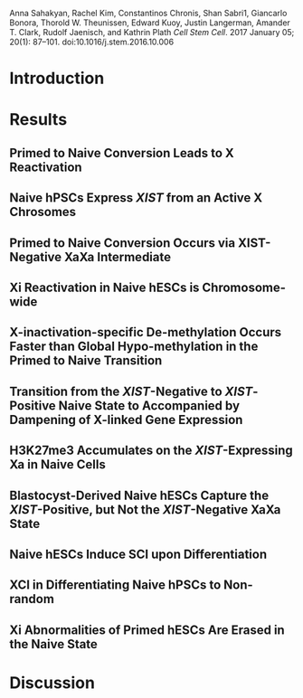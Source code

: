 Anna Sahakyan, Rachel Kim, Constantinos Chronis, Shan Sabri1, Giancarlo
Bonora, Thorold W. Theunissen, Edward Kuoy, Justin Langerman, Amander T.
Clark, Rudolf Jaenisch, and Kathrin Plath
*Cell Stem Cell*. 2017 January 05; 20(1): 87–101. doi:10.1016/j.stem.2016.10.006

# Introduction
# Results
## Primed to Naive Conversion Leads to X Reactivation
## Naive hPSCs Express *XIST* from an Active X Chrosomes
## Primed to Naive Conversion Occurs via XIST-Negative XaXa Intermediate
## Xi Reactivation in Naive hESCs is Chromosome-wide 
## X-inactivation-specific De-methylation Occurs Faster than Global Hypo-methylation in the Primed to Naive Transition
## Transition from the *XIST*-Negative to *XIST*-Positive Naive State to Accompanied by Dampening of X-linked Gene Expression
## H3K27me3 Accumulates on the *XIST*-Expressing Xa in Naive Cells
## Blastocyst-Derived Naive hESCs Capture the *XIST*-Positive, but Not the *XIST*-Negative XaXa State
## Naive hESCs Induce SCI upon Differentiation
## XCI in Differentiating Naive hPSCs to Non-random
## Xi Abnormalities of Primed hESCs Are Erased in the Naive State
# Discussion
